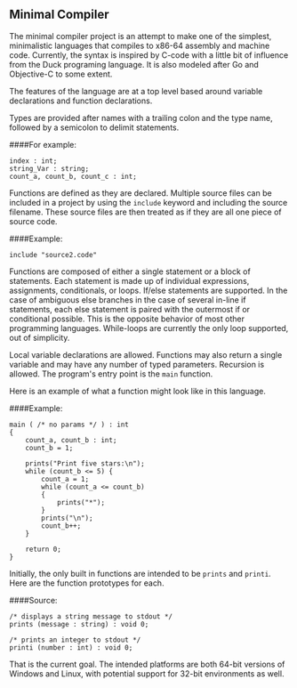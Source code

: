 ## Minimal Compiler

The minimal compiler project is an attempt to make one of the simplest, minimalistic languages that compiles to x86-64 assembly and machine code. Currently, the syntax is inspired by C-code with a little bit of influence from the Duck programing language. It is also modeled after Go and Objective-C to some extent. 

The features of the language are at a top level based around variable declarations and function declarations.

Types are provided after names with a trailing colon and the type name, followed by a semicolon to delimit statements.

####For example:

```
index : int;
string_Var : string;
count_a, count_b, count_c : int;
```

Functions are defined as they are declared. Multiple source files can be included in a project by using the `include` keyword and including the source filename. These source files are then treated as if they are all one piece of source code.

####Example:

```
include "source2.code"
```

Functions are composed of either a single statement or a block of statements. Each statement is made up of individual expressions, assignments, conditionals, or loops. If/else statements are supported. In the case of ambiguous else branches in the case of several in-line if statements, each else statement is paired with the outermost if or conditional possible. This is the opposite behavior of most other programming languages. While-loops are currently the only loop supported, out of simplicity.

Local variable declarations are allowed. Functions may also return a single variable and may have any number of typed parameters. Recursion is allowed. The program's entry point is the `main` function.

Here is an example of what a function might look like in this language.

####Example:
```
main ( /* no params */ ) : int
{
    count_a, count_b : int;
    count_b = 1;

    prints("Print five stars:\n");
    while (count_b <= 5) {
        count_a = 1;
        while (count_a <= count_b)
        {
            prints("*");
        }
        prints("\n");
        count_b++;
    }

    return 0;
}
```

Initially, the only built in functions are intended to be `prints` and `printi`. Here are the function prototypes for each.

####Source:

```
/* displays a string message to stdout */
prints (message : string) : void 0;
```

```
/* prints an integer to stdout */
printi (number : int) : void 0;
```

That is the current goal. The intended platforms are both 64-bit versions of Windows and Linux, with potential support for 32-bit environments as well.
